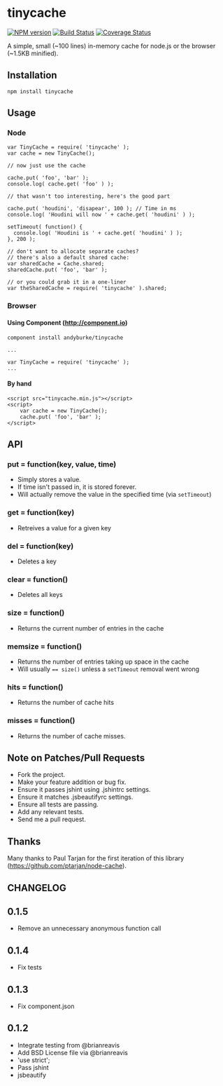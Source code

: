 # tinycache
[![NPM version](https://badge.fury.io/js/tinycache.png)](http://badge.fury.io/js/tinycache)
[![Build Status](https://travis-ci.org/andyburke/tinycache.png?branch=master)](https://travis-ci.org/andyburke/tinycache)
[![Coverage Status](https://coveralls.io/repos/andyburke/tinycache/badge.png)](https://coveralls.io/r/andyburke/tinycache)

A simple, small (~100 lines) in-memory cache for node.js or the browser (~1.5KB minified).

## Installation

    npm install tinycache

## Usage

### Node

    var TinyCache = require( 'tinycache' );
    var cache = new TinyCache();

    // now just use the cache

    cache.put( 'foo', 'bar' );
    console.log( cache.get( 'foo' ) );

    // that wasn't too interesting, here's the good part

    cache.put( 'houdini', 'disapear', 100 ); // Time in ms
    console.log( 'Houdini will now ' + cache.get( 'houdini' ) );

    setTimeout( function() {
      console.log( 'Houdini is ' + cache.get( 'houdini' ) );
    }, 200 );
    
    // don't want to allocate separate caches?
    // there's also a default shared cache:
    var sharedCache = Cache.shared;
    sharedCache.put( 'foo', 'bar' );

    // or you could grab it in a one-liner
    var theSharedCache = require( 'tinycache' ).shared;

### Browser

#### Using Component (http://component.io)

    component install andyburke/tinycache
    
    ...
    
    var TinyCache = require( 'tinycache' );
    ...
    
#### By hand

    <script src="tinycache.min.js"></script>
    <script>
        var cache = new TinyCache();
        cache.put( 'foo', 'bar' );
    </script>

## API

### put = function(key, value, time)

* Simply stores a value. 
* If time isn't passed in, it is stored forever.
* Will actually remove the value in the specified time (via `setTimeout`)

### get = function(key)

* Retreives a value for a given key

### del = function(key)

* Deletes a key

### clear = function()

* Deletes all keys

### size = function()

* Returns the current number of entries in the cache

### memsize = function()

* Returns the number of entries taking up space in the cache
* Will usually `== size()` unless a `setTimeout` removal went wrong

### hits = function()

* Returns the number of cache hits

### misses = function()

* Returns the number of cache misses.

## Note on Patches/Pull Requests
 
* Fork the project.
* Make your feature addition or bug fix.
* Ensure it passes jshint using .jshintrc settings.
* Ensure it matches .jsbeautifyrc settings.
* Ensure all tests are passing.
* Add any relevant tests.
* Send me a pull request.

## Thanks

Many thanks to Paul Tarjan for the first iteration of this library (https://github.com/ptarjan/node-cache).

## CHANGELOG
0.1.5
-----
* Remove an unnecessary anonymous function call

0.1.4
-----
* Fix tests

0.1.3
-----
* Fix component.json

0.1.2
-----
* Integrate testing from @brianreavis
* Add BSD License file via @brianreavis
* 'use strict';
* Pass jshint
* jsbeautify

